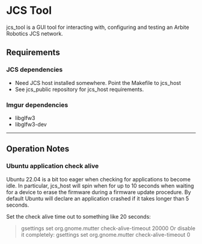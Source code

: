 # JCS Tool

jcs_tool is a GUI tool for interacting with, configuring and testing an Arbite Robotics JCS network.

## Requirements

### JCS dependencies

- Need JCS host installed somewhere. Point the Makefile to jcs_host
- See jcs_public repository for jcs_host requirements.


### Imgur dependencies

- libglfw3
- libglfw3-dev


---
## Operation Notes

### Ubuntu application check alive
Ubuntu 22.04 is a bit too eager when checking for applications to become idle.
In particular, jcs_host will spin when for up to 10 seconds when waiting for a device to erase the firmware during a firmware update procedure.
By default Ubuntu will declare an application crashed if it takes longer than 5 seconds.

Set the check alive time out to something like 20 seconds:
> gsettings set org.gnome.mutter check-alive-timeout 20000
Or disable it completely:
> gsettings set org.gnome.mutter check-alive-timeout 0

